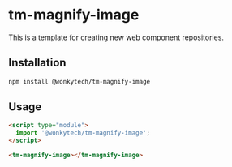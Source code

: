 # tm-magnify-image

This is a template for creating new web component repositories.

## Installation
```bash
npm install @wonkytech/tm-magnify-image
```

## Usage
```html
<script type="module">
  import '@wonkytech/tm-magnify-image';
</script>

<tm-magnify-image></tm-magnify-image>
```